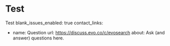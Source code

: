 # Test
Test
blank_issues_enabled: true
contact_links:
  - name: Question
    url: https://discuss.evo.co/c/evosearch
    about: Ask (and answer) questions here.
